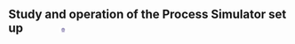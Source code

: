 ## Study and operation of the Process Simulator set up  &nbsp; &nbsp; &nbsp; &nbsp; &nbsp; &nbsp; <img src="images/iitkgp.png" width="3%" />
